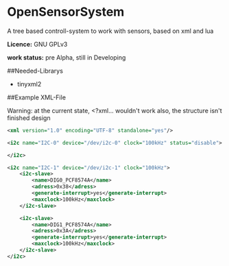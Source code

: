 OpenSensorSystem
================

A tree based controll-system to work with sensors, based on xml and lua

**Licence:** GNU GPLv3

**work status:** pre Alpha, still in Developing

##Needed-Librarys

* tinyxml2

##Example XML-File

Warning: at the current state, <?xml... wouldn't work
also, the structure isn't finished design

```XML
<xml version="1.0" encoding="UTF-8" standalone="yes"/>

<i2c name="I2C-0" device="/dev/i2c-0" clock="100kHz" status="disable">

</i2c>

<i2c name="I2C-1" device="/dev/i2c-1" clock="100kHz">
    <i2c-slave>
        <name>DIG0_PCF8574A</name>
        <adress>0x38</adress>
        <generate-interrupt>yes</generate-interrupt>
        <maxclock>100kHz</maxclock>
    </i2c-slave>

    <i2c-slave>
        <name>DIG1_PCF8574A</name>
        <adress>0x3A</adress>
        <generate-interrupt>yes</generate-interrupt>
        <maxclock>100kHz</maxclock>
    </i2c-slave>
</i2c>
```